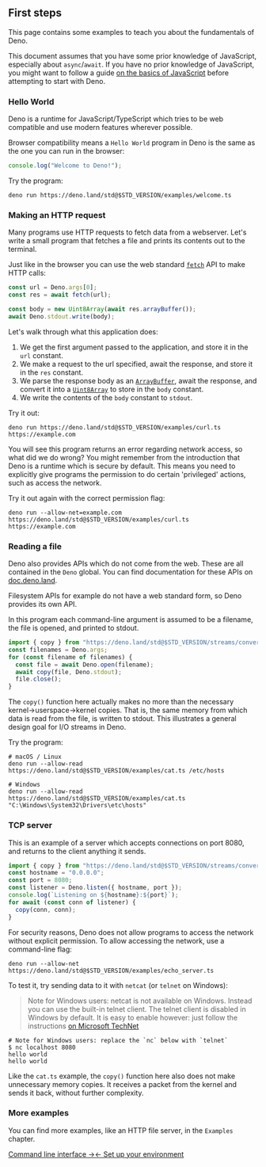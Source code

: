 ## First steps

This page contains some examples to teach you about the fundamentals of Deno.

This document assumes that you have some prior knowledge of JavaScript,
especially about `async`/`await`. If you have no prior knowledge of JavaScript,
you might want to follow a guide
[on the basics of JavaScript](https://developer.mozilla.org/en-US/docs/Learn/JavaScript)
before attempting to start with Deno.

### Hello World

Deno is a runtime for JavaScript/TypeScript which tries to be web compatible and
use modern features wherever possible.

Browser compatibility means a `Hello World` program in Deno is the same as the
one you can run in the browser:

```ts
console.log("Welcome to Deno!");
```

Try the program:

```shell
deno run https://deno.land/std@$STD_VERSION/examples/welcome.ts
```

### Making an HTTP request

Many programs use HTTP requests to fetch data from a webserver. Let's write a
small program that fetches a file and prints its contents out to the terminal.

Just like in the browser you can use the web standard
[`fetch`](https://developer.mozilla.org/en-US/docs/Web/API/Fetch_API) API to
make HTTP calls:

```ts
const url = Deno.args[0];
const res = await fetch(url);

const body = new Uint8Array(await res.arrayBuffer());
await Deno.stdout.write(body);
```

Let's walk through what this application does:

1. We get the first argument passed to the application, and store it in the
   `url` constant.
2. We make a request to the url specified, await the response, and store it in
   the `res` constant.
3. We parse the response body as an
   [`ArrayBuffer`](https://developer.mozilla.org/en-US/docs/Web/JavaScript/Reference/Global_Objects/ArrayBuffer),
   await the response, and convert it into a
   [`Uint8Array`](https://developer.mozilla.org/en-US/docs/Web/JavaScript/Reference/Global_Objects/Uint8Array)
   to store in the `body` constant.
4. We write the contents of the `body` constant to `stdout`.

Try it out:

```shell
deno run https://deno.land/std@$STD_VERSION/examples/curl.ts https://example.com
```

You will see this program returns an error regarding network access, so what did
we do wrong? You might remember from the introduction that Deno is a runtime
which is secure by default. This means you need to explicitly give programs the
permission to do certain 'privileged' actions, such as access the network.

Try it out again with the correct permission flag:

```shell
deno run --allow-net=example.com https://deno.land/std@$STD_VERSION/examples/curl.ts https://example.com
```

### Reading a file

Deno also provides APIs which do not come from the web. These are all contained
in the `Deno` global. You can find documentation for these APIs on
[doc.deno.land](https://doc.deno.land/deno/stable/~/Deno).

Filesystem APIs for example do not have a web standard form, so Deno provides
its own API.

In this program each command-line argument is assumed to be a filename, the file
is opened, and printed to stdout.

```ts
import { copy } from "https://deno.land/std@$STD_VERSION/streams/conversion.ts";
const filenames = Deno.args;
for (const filename of filenames) {
  const file = await Deno.open(filename);
  await copy(file, Deno.stdout);
  file.close();
}
```

The `copy()` function here actually makes no more than the necessary
kernel→userspace→kernel copies. That is, the same memory from which data is read
from the file, is written to stdout. This illustrates a general design goal for
I/O streams in Deno.

Try the program:

```shell
# macOS / Linux
deno run --allow-read https://deno.land/std@$STD_VERSION/examples/cat.ts /etc/hosts

# Windows
deno run --allow-read https://deno.land/std@$STD_VERSION/examples/cat.ts "C:\Windows\System32\Drivers\etc\hosts"
```

### TCP server

This is an example of a server which accepts connections on port 8080, and
returns to the client anything it sends.

```ts
import { copy } from "https://deno.land/std@$STD_VERSION/streams/conversion.ts";
const hostname = "0.0.0.0";
const port = 8080;
const listener = Deno.listen({ hostname, port });
console.log(`Listening on ${hostname}:${port}`);
for await (const conn of listener) {
  copy(conn, conn);
}
```

For security reasons, Deno does not allow programs to access the network without
explicit permission. To allow accessing the network, use a command-line flag:

```shell
deno run --allow-net https://deno.land/std@$STD_VERSION/examples/echo_server.ts
```

To test it, try sending data to it with `netcat` (or `telnet` on Windows):

> Note for Windows users: netcat is not available on Windows. Instead you can
> use the built-in telnet client. The telnet client is disabled in Windows by
> default. It is easy to enable however: just follow the instructions
> [on Microsoft TechNet](https://social.technet.microsoft.com/wiki/contents/articles/38433.windows-10-enabling-telnet-client.aspx)

```shell
# Note for Windows users: replace the `nc` below with `telnet`
$ nc localhost 8080
hello world
hello world
```

Like the `cat.ts` example, the `copy()` function here also does not make
unnecessary memory copies. It receives a packet from the kernel and sends it
back, without further complexity.

### More examples

You can find more examples, like an HTTP file server, in the `Examples` chapter.


[Command line interface →](?./getting_started/command_line_interface)[← Set up your environment](?./getting_started/setup_your_environment)
